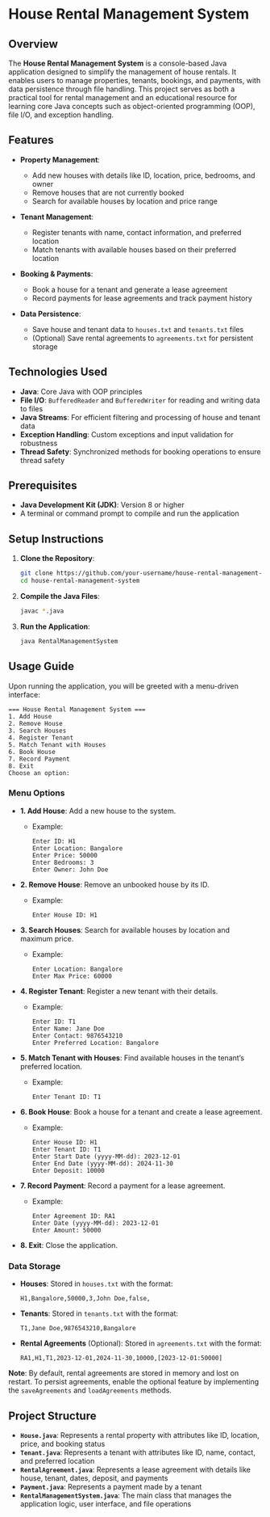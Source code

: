 # House Rental Management System

## Overview

The **House Rental Management System** is a console-based Java application designed to simplify the management of house rentals. It enables users to manage properties, tenants, bookings, and payments, with data persistence through file handling. This project serves as both a practical tool for rental management and an educational resource for learning core Java concepts such as object-oriented programming (OOP), file I/O, and exception handling.

## Features

- **Property Management**:
  - Add new houses with details like ID, location, price, bedrooms, and owner
  - Remove houses that are not currently booked
  - Search for available houses by location and price range

- **Tenant Management**:
  - Register tenants with name, contact information, and preferred location
  - Match tenants with available houses based on their preferred location

- **Booking & Payments**:
  - Book a house for a tenant and generate a lease agreement
  - Record payments for lease agreements and track payment history

- **Data Persistence**:
  - Save house and tenant data to `houses.txt` and `tenants.txt` files
  - (Optional) Save rental agreements to `agreements.txt` for persistent storage

## Technologies Used

- **Java**: Core Java with OOP principles
- **File I/O**: `BufferedReader` and `BufferedWriter` for reading and writing data to files
- **Java Streams**: For efficient filtering and processing of house and tenant data
- **Exception Handling**: Custom exceptions and input validation for robustness
- **Thread Safety**: Synchronized methods for booking operations to ensure thread safety

## Prerequisites

- **Java Development Kit (JDK)**: Version 8 or higher
- A terminal or command prompt to compile and run the application

## Setup Instructions

1. **Clone the Repository**:
   ```bash
   git clone https://github.com/your-username/house-rental-management-system.git
   cd house-rental-management-system
   ```

2. **Compile the Java Files**:
   ```bash
   javac *.java
   ```

3. **Run the Application**:
   ```bash
   java RentalManagementSystem
   ```

## Usage Guide

Upon running the application, you will be greeted with a menu-driven interface:

```
=== House Rental Management System ===
1. Add House
2. Remove House
3. Search Houses
4. Register Tenant
5. Match Tenant with Houses
6. Book House
7. Record Payment
8. Exit
Choose an option:
```

### Menu Options

- **1. Add House**: Add a new house to the system.
  - Example:
    ```
    Enter ID: H1
    Enter Location: Bangalore
    Enter Price: 50000
    Enter Bedrooms: 3
    Enter Owner: John Doe
    ```

- **2. Remove House**: Remove an unbooked house by its ID.
  - Example:
    ```
    Enter House ID: H1
    ```

- **3. Search Houses**: Search for available houses by location and maximum price.
  - Example:
    ```
    Enter Location: Bangalore
    Enter Max Price: 60000
    ```

- **4. Register Tenant**: Register a new tenant with their details.
  - Example:
    ```
    Enter ID: T1
    Enter Name: Jane Doe
    Enter Contact: 9876543210
    Enter Preferred Location: Bangalore
    ```

- **5. Match Tenant with Houses**: Find available houses in the tenant’s preferred location.
  - Example:
    ```
    Enter Tenant ID: T1
    ```

- **6. Book House**: Book a house for a tenant and create a lease agreement.
  - Example:
    ```
    Enter House ID: H1
    Enter Tenant ID: T1
    Enter Start Date (yyyy-MM-dd): 2023-12-01
    Enter End Date (yyyy-MM-dd): 2024-11-30
    Enter Deposit: 10000
    ```

- **7. Record Payment**: Record a payment for a lease agreement.
  - Example:
    ```
    Enter Agreement ID: RA1
    Enter Date (yyyy-MM-dd): 2023-12-01
    Enter Amount: 50000
    ```

- **8. Exit**: Close the application.

### Data Storage

- **Houses**: Stored in `houses.txt` with the format:
  ```
  H1,Bangalore,50000,3,John Doe,false,
  ```
- **Tenants**: Stored in `tenants.txt` with the format:
  ```
  T1,Jane Doe,9876543210,Bangalore
  ```
- **Rental Agreements** (Optional): Stored in `agreements.txt` with the format:
  ```
  RA1,H1,T1,2023-12-01,2024-11-30,10000,[2023-12-01:50000]
  ```

**Note**: By default, rental agreements are stored in memory and lost on restart. To persist agreements, enable the optional feature by implementing the `saveAgreements` and `loadAgreements` methods.

## Project Structure

- **`House.java`**: Represents a rental property with attributes like ID, location, price, and booking status
- **`Tenant.java`**: Represents a tenant with attributes like ID, name, contact, and preferred location
- **`RentalAgreement.java`**: Represents a lease agreement with details like house, tenant, dates, deposit, and payments
- **`Payment.java`**: Represents a payment made by a tenant
- **`RentalManagementSystem.java`**: The main class that manages the application logic, user interface, and file operations


